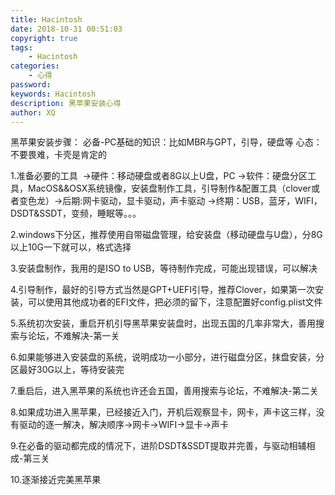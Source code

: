 ```yaml
---
title: Hacintosh
date: 2018-10-31 00:51:03
copyright: true
tags: 
	- Hacintosh
categories: 
	- 心得
password:
keywords: Hacintosh
description: 黑苹果安装心得
author: XQ
---
```


黑苹果安装步骤：
必备-PC基础的知识：比如MBR与GPT，引导，硬盘等
心态：不要畏难，卡壳是肯定的

<!-- more -->

1.准备必要的工具
​	->硬件：移动硬盘或者8G以上U盘，PC
​	->软件：硬盘分区工具，MacOS&&OSX系统镜像，安装盘制作工具，引导制作&配置工具（clover或者变色龙）
​	->后期:网卡驱动，显卡驱动，声卡驱动
​	->终期：USB，蓝牙，WIFI，DSDT&SSDT，变频，睡眠等。。。

2.windows下分区，推荐使用自带磁盘管理，给安装盘（移动硬盘与U盘），分8G以上10G一下就可以，格式选择

3.安装盘制作，我用的是ISO to USB，等待制作完成，可能出现错误，可以解决

4.引导制作，最好的引导方式当然是GPT+UEFI引导，推荐Clover，如果第一次安装，可以使用其他成功者的EFI文件，把必须的留下，注意配置好config.plist文件

5.系统初次安装，重启开机引导黑苹果安装盘时，出现五国的几率非常大，善用搜索与论坛，不难解决-第一关

6.如果能够进入安装盘的系统，说明成功一小部分，进行磁盘分区，抹盘安装，分区最好30G以上，等待安装完

7.重启后，进入黑苹果的系统也许还会五国，善用搜索与论坛，不难解决-第二关

8.如果成功进入黑苹果，已经接近入门，开机后观察显卡，网卡，声卡这三样，没有驱动的逐一解决，解决顺序-\>网卡-\>WIFI-\>显卡-\>声卡

9.在必备的驱动都完成的情况下，进阶DSDT&SSDT提取并完善，与驱动相辅相成-第三关

10.逐渐接近完美黑苹果